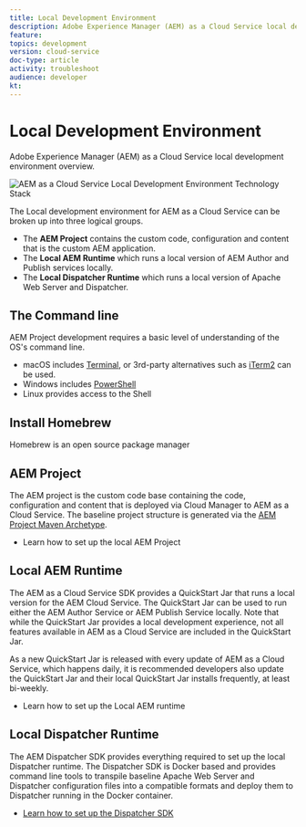 ```yaml
---
title: Local Development Environment
description: Adobe Experience Manager (AEM) as a Cloud Service local development environment overview.
feature: 
topics: development
version: cloud-service
doc-type: article
activity: troubleshoot
audience: developer
kt:
---
```

 
# Local Development Environment

Adobe Experience Manager (AEM) as a Cloud Service local development environment overview.

![AEM as a Cloud Service Local Development Environment Technology Stack](./assets/overview/local-development-environment-overview.png)

The Local development environment for AEM as a Cloud Service can be broken up into three logical groups.

+ The __AEM Project__ contains the custom code, configuration and content that is the custom AEM application.
+ The __Local AEM Runtime__ which runs a local version of AEM Author and Publish services locally.
+ The __Local Dispatcher Runtime__ which runs a local version of Apache Web Server and Dispatcher.


## The Command line

AEM Project development requires a basic level of understanding of the OS's command line.

* macOS includes [Terminal](https://support.apple.com/guide/terminal/welcome/mac), or 3rd-party alternatives such as [iTerm2](https://iterm2.com/) can be used.
* Windows includes [PowerShell](https://docs.microsoft.com/en-us/powershell/scripting/getting-started/getting-started-with-windows-powershell?view=powershell-6)
* Linux provides access to the Shell

## Install Homebrew

Homebrew is an open source package manager






## AEM Project

The AEM project is the custom code base containing the code, configuration and content that is deployed via Cloud Manager to AEM as a Cloud Service. The baseline project structure is generated via the [AEM Project Maven Archetype](https://github.com/adobe/aem-project-archetype).

+ Learn how to set up the local AEM Project

## Local AEM Runtime

The AEM as a Cloud Service SDK provides a QuickStart Jar that runs a local version for the AEM Cloud Service. The QuickStart Jar can be used to run either the AEM Author Service or AEM Publish Service locally. Note that while the QuickStart Jar provides a local development experience, not all features available in AEM as a Cloud Service are included in the QuickStart Jar.

As a new QuickStart Jar is released with every update of AEM as a Cloud Service, which happens daily, it is recommended developers also update the QuickStart Jar and their local QuickStart Jar installs frequently, at least bi-weekly.

+ Learn how to set up the Local AEM runtime

## Local Dispatcher Runtime

The AEM Dispatcher SDK provides everything required to set up the local Dispatcher runtime. The Dispatcher SDK is Docker based and provides command line tools to transpile baseline Apache Web Server and Dispatcher configuration files into a compatible formats and deploy them to Dispatcher running in the Docker container.

+ [Learn how to set up the Dispatcher SDK](../../../dispatcher/set-up-the-dispatcher-sdk.md)
